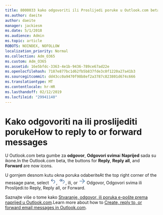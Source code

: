 ```yaml
---
title: 8000033 kako odgovoriti ili Proslijedi poruke u Outlook.com beta
ms.author: daeite
author: daeite
manager: jackiesm
ms.date: 5/1/2018
ms.audience: Admin
ms.topic: article
ROBOTS: NOINDEX, NOFOLLOW
localization_priority: Normal
ms.collection: Adm_O365
ms.custom: Adm_O365
ms.assetid: 16e5bfdc-3363-4e1b-9436-789ce67ad22e
ms.openlocfilehash: 7187e877bc1d62fb5b837fde3c0f1220a27a41b3
ms.sourcegitcommit: dd43cc0a9470f98b8ef2a3787c823801d674c666
ms.translationtype: MT
ms.contentlocale: hr-HR
ms.lasthandoff: 02/12/2019
ms.locfileid: "29941140"
---
```

# <a name="how-to-reply-to-or-forward-messages"></a><span data-ttu-id="b0c46-102">Kako odgovoriti na ili proslijediti poruke</span><span class="sxs-lookup"><span data-stu-id="b0c46-102">How to reply to or forward messages</span></span>

<span data-ttu-id="b0c46-103">U Outlook.com beta gumbe za **odgovor**, **Odgovori svima**i **Naprijed** sada su ikone.</span><span class="sxs-lookup"><span data-stu-id="b0c46-103">In the Outlook.com beta, the buttons for **Reply**, **Reply all**, and **Forward** are now icons.</span></span> 
  
<span data-ttu-id="b0c46-104">U gornjem desnom kutu okna poruka odaberite</span><span class="sxs-lookup"><span data-stu-id="b0c46-104">At the top right corner of the message pane, select</span></span> ![Odgovori](media/08ad5200-369a-4a2f-bef5-ebdcbef5545f.png)<span data-ttu-id="b0c46-106">,</span><span class="sxs-lookup"><span data-stu-id="b0c46-106"></span></span> ![Odgovori svima](media/be5f41a1-dbea-471f-ba5d-7be4256922d2.png)<span data-ttu-id="b0c46-108">, ili</span><span class="sxs-lookup"><span data-stu-id="b0c46-108">, or</span></span> ![Proslijedi](media/29fd06ec-1642-40d1-8faa-ec437ef156fc.png) <span data-ttu-id="b0c46-110">Odgovor, Odgovori svima ili Proslijedi.</span><span class="sxs-lookup"><span data-stu-id="b0c46-110">to Reply, Reply all, or Forward.</span></span> 
  
<span data-ttu-id="b0c46-111">Saznajte više o tome kako [Stvaranje, odgovor, ili poruka e-pošte prema naprijed u Outlook.com](https://go.microsoft.com/fwlink/p/?linkid=873141).</span><span class="sxs-lookup"><span data-stu-id="b0c46-111">Learn more about how to [Create, reply to, or forward email messages in Outlook.com](https://go.microsoft.com/fwlink/p/?linkid=873141).</span></span>
  


